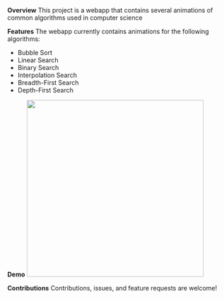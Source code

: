 **Overview**
This project is a webapp that contains several animations of common algorithms used in computer science

**Features**
The webapp currently contains animations for the following algorithms:
* Bubble Sort
* Linear Search
* Binary Search
* Interpolation Search
* Breadth-First Search
* Depth-First Search

**Demo**
<img src="https://github.com/Joshua-Onley/Algorithms_Visualiser/blob/main/src/dfsdemo.gif" width="400" />

**Contributions**
Contributions, issues, and feature requests are welcome!


